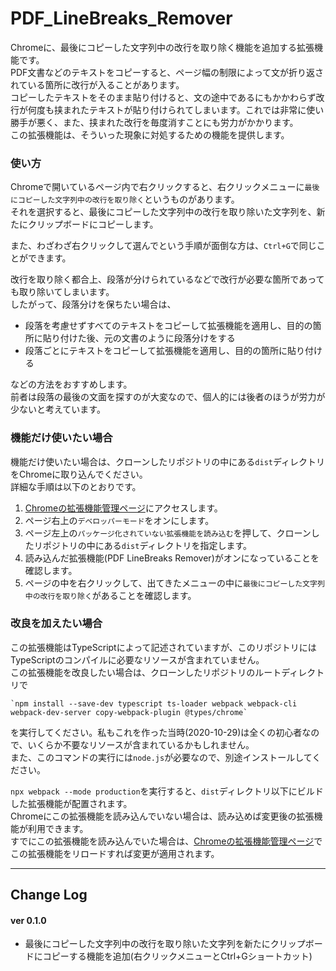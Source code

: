 # PDF_LineBreaks_Remover
Chromeに、最後にコピーした文字列中の改行を取り除く機能を追加する拡張機能です。  
PDF文書などのテキストをコピーすると、ページ幅の制限によって文が折り返されている箇所に改行が入ることがあります。  
コピーしたテキストをそのまま貼り付けると、文の途中であるにもかかわらず改行が何度も挟まれたテキストが貼り付けられてしまいます。これでは非常に使い勝手が悪く、また、挟まれた改行を毎度消すことにも労力がかかります。  
この拡張機能は、そういった現象に対処するための機能を提供します。

### 使い方

Chromeで開いているページ内で右クリックすると、右クリックメニューに`最後にコピーした文字列中の改行を取り除く`というものがあります。  
それを選択すると、最後にコピーした文字列中の改行を取り除いた文字列を、新たにクリップボードにコピーします。

また、わざわざ右クリックして選んでという手順が面倒な方は、`Ctrl+G`で同じことができます。

改行を取り除く都合上、段落が分けられているなどで改行が必要な箇所であっても取り除いてしまいます。  
したがって、段落分けを保ちたい場合は、

- 段落を考慮せずすべてのテキストをコピーして拡張機能を適用し、目的の箇所に貼り付けた後、元の文書のように段落分けをする
- 段落ごとにテキストをコピーして拡張機能を適用し、目的の箇所に貼り付ける

などの方法をおすすめします。  
前者は段落の最後の文面を探すのが大変なので、個人的には後者のほうが労力が少ないと考えています。

### 機能だけ使いたい場合

機能だけ使いたい場合は、クローンしたリポジトリの中にある`dist`ディレクトリをChromeに取り込んでください。  
詳細な手順は以下のとおりです。

1. [Chromeの拡張機能管理ページ](chrome://extensions/)にアクセスします。
1. ページ右上の`デベロッパーモード`をオンにします。
1. ページ左上の`パッケージ化されていない拡張機能を読み込む`を押して、クローンしたリポジトリの中にある`dist`ディレクトリを指定します。
1. 読み込んだ拡張機能(PDF LineBreaks Remover)がオンになっていることを確認します。
1. ページの中を右クリックして、出てきたメニューの中に`最後にコピーした文字列中の改行を取り除く`があることを確認します。

### 改良を加えたい場合

この拡張機能はTypeScriptによって記述されていますが、このリポジトリにはTypeScriptのコンパイルに必要なリソースが含まれていません。  
この拡張機能を改良したい場合は、クローンしたリポジトリのルートディレクトリで

```
`npm install --save-dev typescript ts-loader webpack webpack-cli webpack-dev-server copy-webpack-plugin @types/chrome`
```

を実行してください。私もこれを作った当時(2020-10-29)は全くの初心者なので、いくらか不要なリソースが含まれているかもしれません。  
また、このコマンドの実行には`node.js`が必要なので、別途インストールしてください。

`npx webpack --mode production`を実行すると、`dist`ディレクトリ以下にビルドした拡張機能が配置されます。  
Chromeにこの拡張機能を読み込んでいない場合は、読み込めば変更後の拡張機能が利用できます。  
すでにこの拡張機能を読み込んでいた場合は、[Chromeの拡張機能管理ページ](chrome://extensions/)でこの拡張機能をリロードすれば変更が適用されます。

---

## Change Log

#### ver 0.1.0

- 最後にコピーした文字列中の改行を取り除いた文字列を新たにクリップボードにコピーする機能を追加(右クリックメニューとCtrl+Gショートカット)